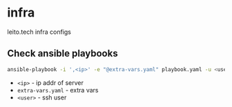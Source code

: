 # infra
leito.tech infra configs

## Check ansible playbooks
```bash
ansible-playbook -i ',<ip>' -e "@extra-vars.yaml" playbook.yaml -u <user>
```
- `<ip>` - ip addr of server
- `extra-vars.yaml` - extra vars
- `<user>` - ssh user